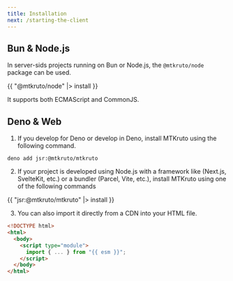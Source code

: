 ```yaml
---
title: Installation
next: /starting-the-client
---
```


## Bun & Node.js

In server-sids projects running on Bun or Node.js, the `@mtkruto/node` package
can be used.

{{ "@mtkruto/node" |> install }}

It supports both ECMAScript and CommonJS.

## Deno & Web

1. If you develop for Deno or develop in Deno, install MTKruto using the
   following command.

```shell
deno add jsr:@mtkruto/mtkruto
```

2. If your project is developed using Node.js with a framework like (Next.js,
   SvelteKit, etc.) or a bundler (Parcel, Vite, etc.), install MTKruto using one
   of the following commands

{{ "jsr:@mtkruto/mtkruto" |> install }}

3. You can also import it directly from a CDN into your HTML file.

```html
<!DOCTYPE html>
<html>
  <body>
    <script type="module">
      import { ... } from "{{ esm }}";
    </script>
  </body>
</html>
```
